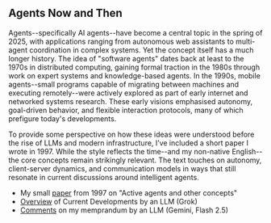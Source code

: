
## Agents Now and Then

Agents--specifically AI agents--have become a central topic in the spring of 2025, with applications
ranging from autonomous web assistants to multi-agent coordination in complex systems. Yet the concept
itself has a much longer history. The idea of "software agents" dates back at least to the 1970s in
distributed computing, gaining formal traction in the 1980s through work on expert systems and
knowledge-based agents. In the 1990s, mobile agents--small programs capable of migrating between machines
and executing remotely--were actively explored as part of early internet and networked systems research.
These early visions emphasised autonomy, goal-driven behavior, and flexible interaction protocols, many
of which prefigure today's developments.

To provide some perspective on how these ideas were understood before the rise of LLMs and modern
infrastructure, I’ve included a short paper I wrote in 1997. While the style reflects the time--and
my non-native English--the core concepts remain strikingly relevant. The text touches on autonomy,
client-server dynamics, and communication models in ways that still resonate in current discussions
around intelligent agents.

- My small [paper](./agents.html) from 1997 on "Active agents and other concepts"
- [Overview](./agents-grok-2025.pdf) of Current Developments by an LLM (Grok)
- [Comments](./AGENTS.md) on my memprandum by an LLM (Gemini, Flash 2.5)


